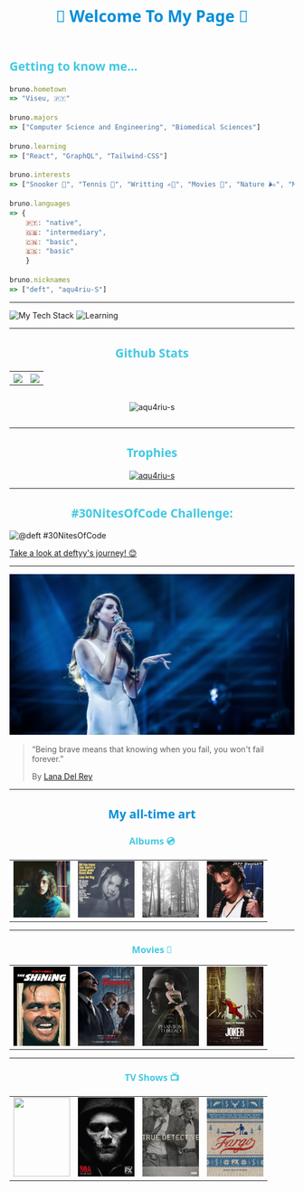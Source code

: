 <h1 style="font-family: 'Segoe UI', Tahoma, Geneva, Verdana, sans-serif; text-align:center; margin-bottom:3.5rem; color:#008DDA"> 🩵 Welcome To My Page 🩵 </h1>

<h2 status style="font-family: 'Segoe UI', Tahoma, Geneva, Verdana, sans-serif; color:#41C9E2">Getting to know me...</h2>

```js
bruno.hometown
=> "Viseu, 🇵🇹"

bruno.majors
=> ["Computer Science and Engineering", "Biomedical Sciences"]

bruno.learning
=> ["React", "GraphQL", "Tailwind-CSS"]

bruno.interests
=> ["Snooker 🎱", "Tennis 🎾", "Writting ✍🏽", "Movies 🎥", "Nature 🌬️", "Music 🎶"]

bruno.languages
=> {
    🇵🇹: "native",
    🇬🇧: "intermediary",
    🇨🇳: "basic",
    🇪🇸: "basic"
    }

bruno.nicknames
=> ["deft", "aqu4riu-S"]
```

<hr>

<img src="https://github-readme-tech-stack.vercel.app/api/cards?lineCount=2&gap=5&line1=javascript,javascript,auto;html5,html,auto;css3,css,auto&line2=python,python,auto;postgresql,postgresql,auto;git,git,auto;github,github,auto&title=Tech%20Stack" alt="My Tech Stack" />

<img src="https://github-readme-tech-stack.vercel.app/api/cards?lineCount=1&gap=5&line1=react,react,auto;tailwindcss,tailwindcss,auto;graphql,graphql,auto&title=Currently%20Learning" alt="Learning" />

---

<h2 style="font-family: 'Segoe UI', Tahoma, Geneva, Verdana, sans-serif; text-align:center; color:#41C9E2">Github Stats</h2>

<table>
  <tr>
    <td valign="top"><a href="https://github.com/anuraghazra/github-readme-stats">
  <img height=200 align="center" src="https://github-readme-stats.vercel.app/api?username=aqu4riu-S&theme=dracula&show_icons=true&border_radius=1.5&rank_icon=github&ring_color=008DDA&title_color=008DDA&icon_color=41C9E2&border_color=ACE2E1&hide=stars,issues" />
</a></td>
    <td valign="top"><a href="https://github.com/anuraghazra/github-readme-stats">
  <img height=200 align="center" src="https://github-readme-stats.vercel.app/api/top-langs/?username=aqu4riu-S&layout=compact&theme=dracula&langs_count=4&border_radius=1.5&rank_icon=github&title_color=F7EEDD&border_color=F7EEDD" />
</a></td>
  </tr>
</table>

<div style="display:flex; justify-content:center">
<p><img align="center" src="https://github-readme-streak-stats.herokuapp.com/?user=aqu4riu-s&theme=nord&background=000&border=008DDA&stroke=41C9E2&ring=F7EEDD&fire=008DDA&currStreakNum=008DDA&sideNums=F7EEDD&currStreakLabel=008DDA&sideLabels=F7EEDD&dates=41C9E2" alt="aqu4riu-s" /></p>
</div>

---

<h2 style="font-family: 'Segoe UI', Tahoma, Geneva, Verdana, sans-serif; text-align:center; color:#41C9E2">Trophies</h2>

<p align="left" style="text-align:center"> <a href="https://github.com/ryo-ma/github-profile-trophy"><img src="https://github-profile-trophy.vercel.app/?username=aqu4riu-s&theme=oldie&rank=-?&margin-w=15" alt="aqu4riu-s" /></a> </p>

---

<h2 style="font-family: 'Segoe UI', Tahoma, Geneva, Verdana, sans-serif; text-align:center; color:#41C9E2">#30NitesOfCode Challenge:</h2>

![@deft #30NitesOfCode](https://www.codedex.io/api/petStatus?user=deft)

[Take a look at deftyy's journey! 😊](https://www.codedex.io/@deft/30-nites-of-code)

---

![alt text](lana2.jpg)

> “Being brave means that knowing when you fail, you won't fail forever.”
>
> By [Lana Del Rey](https://en.wikipedia.org/wiki/Lana_Del_Rey)

---

<h2 style="font-family: 'Segoe UI', Tahoma, Geneva, Verdana, sans-serif; text-align:center; color:#008DDA">My all-time art</h2>

<h3 style="font-family: 'Segoe UI', Tahoma, Geneva, Verdana, sans-serif; text-align:center; color:#41C9E2">Albums 💿</h3>

<table>
  <tr>
    <td valign="top"><img width=100 src="./albums/recomecar.jpg"></img></td>
    <td valign="top"><img width=100 src="./albums/did-you-know.jpg"></img></td>
    <td valign="top"><img width=100 src="./albums/folklore.png"></img></td>
    <td valign="top"><img width=100 src="./albums/grace.jpg"></img></td>
  </tr>
</table>

---

<h3 style="font-family: 'Segoe UI', Tahoma, Geneva, Verdana, sans-serif; text-align:center; color:#41C9E2">Movies 🎥</h3>

<table>
  <tr>
    <td valign="top"><img width=100 height=140 src="./movies/the-shining.jpg"></img></td>
    <td valign="top"><img width=100 height=140 src="./movies/the-irishman.jpg"></img></td>
    <td valign="top"><img width=100 height=140 src="./movies/phantom-thread.jpg"></img></td>
    <td valign="top"><img width=100 height=140 src="./movies/joker.jpg"></img></td>
  </tr>
</table>

---

<h3 style="font-family: 'Segoe UI', Tahoma, Geneva, Verdana, sans-serif; text-align:center; color:#41C9E2">TV Shows 📺</h3>

<table>
  <tr>
    <td valign="top"><img width=100 height=140 src="./tv-shows/brba.jpg"></img></td>
    <td valign="top"><img width=100 height=140 src="./tv-shows/soa.jpg"></img></td>
    <td valign="top"><img width=100 height=140 src="./tv-shows/true-detective.jpeg"></img></td>
    <td valign="top"><img width=100 height=140 src="./tv-shows/fargo.jpg"></img></td>
  </tr>
</table>
